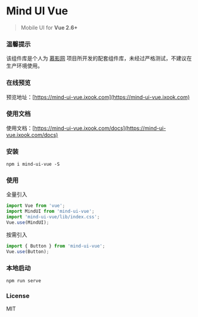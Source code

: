 # Mind UI Vue

> Mobile UI for **Vue 2.6+**

### 温馨提示
该组件库是个人为 [慕影网](https://github.com/NameLi/muying-h5) 项目所开发的配套组件库，未经过严格测试，不建议在生产环境使用。

### 在线预览
预览地址：[https://mind-ui-vue.ixook.com](https://mind-ui-vue.ixook.com)

### 使用文档
使用文档：[https://mind-ui-vue.ixook.com/docs](https://mind-ui-vue.ixook.com/docs)

### 安装
```shell
npm i mind-ui-vue -S
```

### 使用
全量引入

```javascript
import Vue from 'vue';
import MindUI from 'mind-ui-vue';
import 'mind-ui-vue/lib/index.css';
Vue.use(MindUI);
```

按需引入
```javascript
import { Button } from 'mind-ui-vue';
Vue.use(Button);
```


### 本地启动
```shell
npm run serve
```

### License
MIT
